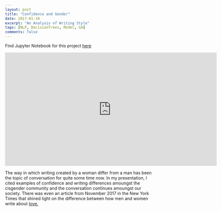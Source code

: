 ```yaml
---
layout: post
title: "Confidence and Gender"
date: 2017-01-10
excerpt: "An Analysis of Writing Style"
tags: [NLP, DecisionTrees, Model, GA]
comments: false
---
```


Find Jupyter Notebook for this project <a href="https://github.com/samjfalk/GA-DSI/blob/master/Projects/Capstone%20Confidence.ipynb">here</a>

<iframe src="
https://docs.google.com/presentation/d/15GRKPtRGwaBD96qTywDJ7sPLwBCNDZfi2MsDO8ziViE/embed?start=false&loop=false&delayms=3000" frameborder="0" width="700" height="375" allowfullscreen="true" mozallowfullscreen="true" webkitallowfullscreen="true"></iframe>

The way in which writing created by a woman differ from a man has been the topic of conversation for quite some time now. In my presentation, I cited examples of confidence and writing differences amoungst the cisgender community and the conversation continues amoungst our society. There was even an article from November 2017 in the New York Times that shined light on the difference between how men and women write about <a href="https://www.nytimes.com/interactive/2017/11/07/upshot/modern-love-what-we-write-when-we-write-about-love.html">love.</a>
